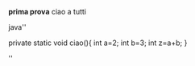 **prima prova**
ciao a tutti

java''

private static void ciao(){
 int a=2;
 int b=3;
 int z=a+b;
}




''
